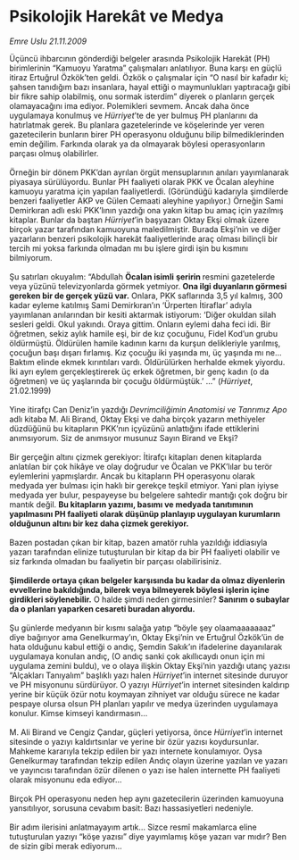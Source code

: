 # Psikolojik Harekât ve Medya

*Emre Uslu 21.11.2009*

<div class="taraf_structure_2col_1zq">
<div class="margen_n">



 <p>Üçüncü ihbarcının gönderdiği belgeler arasında Psikolojik Harekât (PH) birimlerinin “Kamuoyu Yaratma” çalışmaları anlatılıyor. Buna karşı en güçlü itiraz Ertuğrul Özkök’ten geldi. Özkök o çalışmalar için “O nasıl bir kafadır ki; şahsen tanıdığım bazı insanlara, hayal ettiği o maymunlukları yaptıracağı gibi bir fikre sahip olabilmiş, onu sormak isterdim” diyerek o planların gerçek olamayacağını ima ediyor. Polemikleri sevmem. Ancak daha önce uygulamaya konulmuş ve <i>Hürriyet</i>’te de yer bulmuş PH planlarını da hatırlatmak gerek. Bu planlara gazetelerinde ve köşelerinde yer veren gazetecilerin bunların birer PH operasyonu olduğunu bilip bilmediklerinden emin değilim. Farkında olarak ya da olmayarak böylesi operasyonların parçası olmuş olabilirler. <br/><br/>Örneğin bir dönem PKK’dan ayrılan örgüt mensuplarının anıları yayımlanarak piyasaya sürülüyordu. Bunlar PH faaliyeti olarak PKK ve Öcalan aleyhine kamuoyu yaratma için yapılan faaliyetlerdi. (Göründüğü kadarıyla şimdilerde benzeri faaliyetler AKP ve Gülen Cemaati aleyhine yapılıyor.) Örneğin Sami Demirkıran adlı eski PKK’lının yazdığı ona yakın kitap bu amaç için yazılmış kitaplar. Bunlar da baştan <i>Hürriyet</i>’in başyazarı Oktay Ekşi olmak üzere birçok yazar tarafından kamuoyuna maledilmiştir. Burada Ekşi’nin ve diğer yazarların benzeri psikolojik harekât faaliyetlerinde araç olması bilinçli bir tercih mi yoksa farkında olmadan mı bu işlere girdi işin bu kısmını bilmiyorum. <br/><br/>Şu satırları okuyalım: “Abdullah <b>Öcalan isimli</b> <b>şeririn </b>resmini gazetelerde veya yüzünü televizyonlarda görmek yetmiyor. <b>Ona ilgi duyanların görmesi gereken bir de gerçek yüzü var.</b> Onlara, PKK saflarında 3,5 yıl kalmış, 300 kadar eyleme katılmış Sami Demirkıran’ın ‘Ürperten İtiraflar’ adıyla yayımlanan anılarından bir kesiti aktarmak istiyorum: ‘Diğer okuldan silah sesleri geldi. Okul yakındı. Oraya gittim. Onların eylemi daha feci idi. Bir öğretmen, sekiz aylık hamile eşi, bir de kız çocuğunu, Fidel Kod’un grubu öldürmüştü. Öldürülen hamile kadının karnı da kurşun delikleriyle yarılmış, çocuğun başı dışarı fırlamış. Kız çocuğu iki yaşında mı, üç yaşında mı ne... Baktım elinde ekmek kırıntıları vardı. Öldürülürken herhalde ekmek yiyordu. İki ayrı eylem gerçekleştirerek üç erkek öğretmen, bir genç kadın (o da öğretmen) ve üç yaşlarında bir çocuğu öldürmüştük.’ ...” (<i>Hürriyet</i>, 21.02.1999) <br/><br/>Yine itirafçı Can Deniz’in yazdığı <i>Devrimciliğimin Anatomisi ve Tanrımız Apo</i> adlı kitaba M. Ali Birand, Oktay Ekşi ve daha birçok yazarın methiyeler düzdüğünü bu kitapların PKK’nın içyüzünü anlattığını ifade ettiklerini anımsıyorum. Siz de anımsıyor musunuz Sayın Birand ve Ekşi? <br/><br/>Bir gerçeğin altını çizmek gerekiyor: İtirafçı kitapları denen kitaplarda anlatılan bir çok hikâye ve olay doğrudur ve Öcalan ve PKK’lılar bu terör eylemlerini yapmışlardır. Ancak bu kitapların PH operasyonu olarak medyada yer bulması için haklı bir gerekçe teşkil etmiyor. Yani plan iyiyse medyada yer bulur, pespayeyse bu belgelere sahtedir mantığı çok doğru bir mantık değil. <b>Bu kitapların yazımı, basımı ve medyada tanıtımının yapılmasını PH faaliyeti olarak düşünüp planlayıp uygulayan kurumların olduğunun altını bir kez daha çizmek gerekiyor.</b> <br/><br/>Bazen postadan çıkan bir kitap, bazen amatör ruhla yazıldığı iddiasıyla yazarı tarafından elinize tutuşturulan bir kitap da bir PH faaliyeti olabilir ve siz farkında olmadan bu faaliyetin bir parçası olabilirisiniz. <b><br/><br/>Şimdilerde ortaya çıkan belgeler karşısında bu kadar da olmaz diyenlerin evvellerine bakıldığında, bilerek veya bilmeyerek böylesi işlerin içine girdikleri söylenebilir.</b> O halde şimdi neden girmesinler? <b>Sanırım o subaylar da o planları yaparken cesareti buradan alıyordu.</b> <br/><br/>Şu günlerde medyanın bir kısmı salağa yatıp “böyle şey olaamaaaaaaaz” diye bağırıyor ama Genelkurmay’ın, Oktay Ekşi’nin ve Ertuğrul Özkök’ün de hata olduğunu kabul ettiği o andıç, Şemdin Sakık’ın ifadelerine dayanılarak uygulamaya konulan andıç, (O andıç sanki çok akıllıcaydı onun için mi uygulama zemini buldu), ve o olaya ilişkin Oktay Ekşi’nin yazdığı utanç yazısı “Alçakları Tanıyalım” başlıklı yazı halen <i>Hürriyet</i>’in internet sitesinde duruyor ve PH misyonunu sürdürüyor. O yazıyı <i>Hürriyet</i>’in internet sitesinden kaldırıp yerine bir küçük özür notu koymayan zihniyet var olduğu sürece ne kadar pespaye olursa olsun PH planları yapılır ve medya üzerinden uygulamaya konulur. Kimse kimseyi kandırmasın... <br/><br/>M. Ali Birand ve Cengiz Çandar, güçleri yetiyorsa, önce <i>Hürriyet</i>’in internet sitesinde o yazıyı kaldırtsınlar ve yerine bir özür yazısı koydursunlar. Mahkeme kararıyla tekzip edilen bir yazı internete konulamıyor. Oysa Genelkurmay tarafından tekzip edilen Andıç olayın üzerine yazılan ve yazarı ve yayıncısı tarafından özür dilenen o yazı ise halen internette PH faaliyeti olarak misyonunu eda ediyor... <br/><br/>Birçok PH operasyonu neden hep aynı gazetecilerin üzerinden kamuoyuna yansıtılıyor, sorusuna cevabım basit: Bazı hassasiyetleri nedeniyle. <br/><br/>Bir adım ilerisini anlatmayayım artık… Sizce resmî makamlarca eline tutuşturulan yazıyı “köşe yazısı” diye yayımlamış köşe yazarı var mıdır? Ben de sizin gibi merak ediyorum...</p>
<br/>
<br/>
<br/>



<br/>


<div id="taraf_not">
</div>

</div>


</div>
